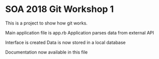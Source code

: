 # SOA 2018 Git Workshop 1

This is a project to show how git works.

Main application file is app.rb
Application parses data from external API

Interface is created
Data is now stored in a local database

Documentation now available in this file